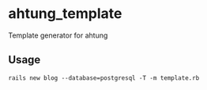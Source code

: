 # ahtung_template
Template generator for ahtung

## Usage

    rails new blog --database=postgresql -T -m template.rb
